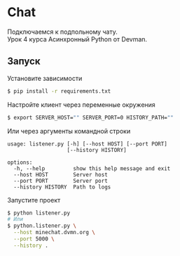 # Chat
Подключаемся к подпольному чату.  
Урок 4 курса Асинхронный Python от Devman.

## Запуск
Установите зависимости
```bash
$ pip install -r requirements.txt
```
Настройте клиент через переменные окружения
```bash
$ export SERVER_HOST="" SERVER_PORT=0 HISTORY_PATH=""
```
Или через аргументы командной строки
```
usage: listener.py [-h] [--host HOST] [--port PORT]
                   [--history HISTORY]

options:
  -h, --help         show this help message and exit
  --host HOST        Server host
  --port PORT        Server port
  --history HISTORY  Path to logs

```
Запустите проект
```bash
$ python listener.py
# Или
$ python.listener.py \
  --host minechat.dvmn.org \
  --port 5000 \
  --history .
```
